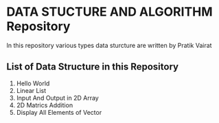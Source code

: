 <h1>DATA STUCTURE AND ALGORITHM Repository</h1>
<p>In this repository various types data sturcture are written by Pratik Vairat</p> 
<h2>List of Data Structure in this Repository</h2>
<ol> 
   <li>Hello World</li>
   <li>Linear List</li>
   <li>Input And Output in 2D Array</li>
   <li>2D Matrics Addition</li>
   <li>Display All Elements of Vector</li>
 </ol>
